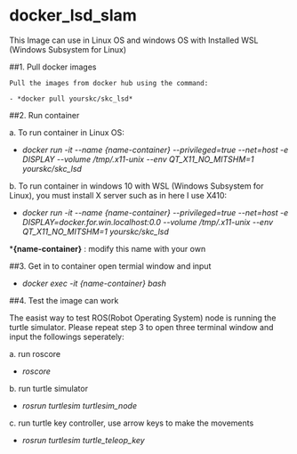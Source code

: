 # docker_lsd_slam

This Image can use in Linux OS and windows OS with Installed WSL (Windows Subsystem for Linux) 

##1.   Pull docker images 

    Pull the images from docker hub using the command:

    - *docker pull yourskc/skc_lsd*

##2.   Run container

   a. To run container in Linux OS:

   - *docker run -it --name {name-container} --privileged=true --net=host -e DISPLAY --volume /tmp/.x11-unix --env QT_X11_NO_MITSHM=1  yourskc/skc_lsd*

   b. To run container in windows 10 with WSL (Windows Subsystem for Linux), you must install X server such as in here I use X410:

   - *docker run -it --name {name-container} --privileged=true --net=host -e DISPLAY=docker.for.win.localhost:0.0 --volume /tmp/.x11-unix --env QT_X11_NO_MITSHM=1 yourskc/skc_lsd*

***{name-container}** : modify this name with your own

##3.   Get in to container 
    open termial window and input
   
   - *docker exec -it {name-container} bash*

##4.   Test the image can work

   The easist way to test ROS(Robot Operating System) node is running the turtle simulator. Please repeat step 3 to open three terminal window and input the followings seperately:
  
  a. run roscore

   - *roscore*

  b. run turtle simulator

   - *rosrun turtlesim turtlesim_node*

  c. run turtle key controller, use arrow keys to make the movements

   - *rosrun turtlesim turtle_teleop_key*



